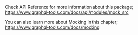 Check API Reference for more information about this package;
https://www.graphql-tools.com/docs/api/modules/mock_src

You can also learn more about Mocking in this chapter; https://www.graphql-tools.com/docs/mocking
